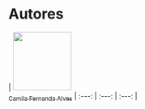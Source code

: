 # Autores

| [<img src="https://avatars.githubusercontent.com/u/31959085?v=4?" width=115><br><sub>Camila Fernanda Alves</sub>](https://github.com/yuricolen)
| :---: | :---: | :---: |